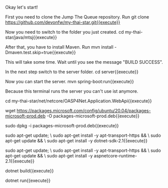 Okay let's start!

First you need to clone the Jump The Queue repository. Run git clone https://github.com/devonfw/my-thai-star.git{{execute}}

Now you need to switch to the folder you just created. cd my-thai-star/java/mtsj{{execute}}

After that, you have to install Maven. Run mvn install -Dmaven.test.skip=true{{execute}}

This will take some time. Wait until you see the message "BUILD SUCCESS".

In the next step switch to the server folder. cd server{{execute}}

Now you can start the server. mvn spring-boot:run{{execute}}

Because this terminal runs the server you can't use ist anymore.

cd my-thai-star/net/netcore/OASP4Net.Application.WebApi{{execute}}

wget https://packages.microsoft.com/config/ubuntu/20.04/packages-microsoft-prod.deb -O packages-microsoft-prod.deb{{execute}}

sudo dpkg -i packages-microsoft-prod.deb{{execute}}

sudo apt-get update; \ sudo apt-get install -y apt-transport-https && \ sudo apt-get update && \ sudo apt-get install -y dotnet-sdk-2.1{{execute}}

sudo apt-get update; \ sudo apt-get install -y apt-transport-https && \ sudo apt-get update && \ sudo apt-get install -y aspnetcore-runtime-2.1{{execute}}

dotnet build{{execute}}

dotnet run{{execute}}